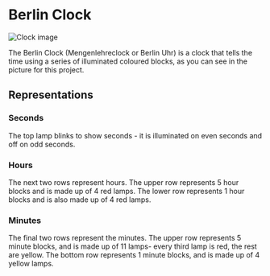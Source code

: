 # Berlin Clock #
![Clock image](http://agilekatas.co.uk/static/img/katas/kata_berlinclock.png)

The Berlin Clock (Mengenlehreclock or Berlin Uhr) is a clock that tells the time using a series of illuminated coloured blocks, as you can see in the picture for this project.

## Representations ##
### Seconds ###
The top lamp blinks to show seconds - it is illuminated on even seconds and off on odd seconds.

### Hours ###
The next two rows represent hours. 
The upper row represents 5 hour blocks and is made up of 4 red lamps. 
The lower row represents 1 hour blocks and is also made up of 4 red lamps.

### Minutes ###
The final two rows represent the minutes. 
The upper row represents 5 minute blocks, and is made up of 11 lamps- every third lamp is red, the rest are yellow. 
The bottom row represents 1 minute blocks, and is made up of 4 yellow lamps.
